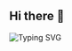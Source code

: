 ## Hi there 👋
<img src="https://readme-typing-svg.herokuapp.com?font=Roboto&color=FF00FF&size=18&vCenter=true&height=16&lines=Salam+I+am+Ahmad;I+love+to+play+basketball;I+want+to+become+a+sports+analyst" alt="Typing SVG" />

<!--
**Badareharm/Badareharm** is a ✨ _special_ ✨ repository because its `README.md` (this file) appears on your GitHub profile.

Here are some ideas to get you started:

- 🔭 I’m currently working on ...
- 🌱 I’m currently learning ...
- 👯 I’m looking to collaborate on ...
- 🤔 I’m looking for help with ...
- 💬 Ask me about ...
- 📫 How to reach me: ...
- 😄 Pronouns: ...
- ⚡ Fun fact: ...
-->
